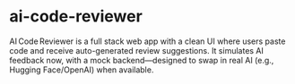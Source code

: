 # ai-code-reviewer
AI Code Reviewer is a full stack web app with a clean UI where users paste code and receive auto-generated review suggestions. It simulates AI feedback now, with a mock backend—designed to swap in real AI (e.g., Hugging Face/OpenAI) when available.
